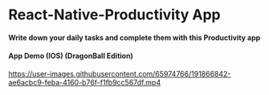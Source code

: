 # React-Native-Productivity App

####  Write down your daily tasks and complete them with this Productivity app

####  App Demo (IOS) (DragonBall Edition)


https://user-images.githubusercontent.com/65974766/191866842-ae6acbc9-feba-4160-b76f-f1fb9cc567df.mp4

